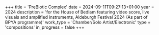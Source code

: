 +++
title = 'PreBiotic Complex'
date = 2024-09-11T09:27:13+01:00
year = 2024
description = 'for the House of Bedlam featuring video score, live visuals and amplified instruments, Aldeburgh Festival 2024 (As part of BPYA programme)'
work_type = 'Chamber/Solo Artist/Electronic'
type = 'compositions'
in_progress = false
+++
